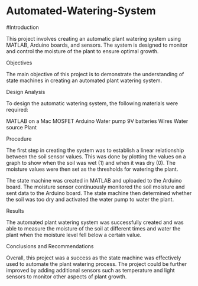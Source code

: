 # Automated-Watering-System


#Introduction

This project involves creating an automatic plant watering system using MATLAB, Arduino boards, and sensors. The system is designed to monitor and control the moisture of the plant to ensure optimal growth.

Objectives

The main objective of this project is to demonstrate the understanding of state machines in creating an automated plant watering system.

Design Analysis

To design the automatic watering system, the following materials were required:

MATLAB on a Mac
MOSFET
Arduino
Water pump
9V batteries
Wires
Water source
Plant

Procedure

The first step in creating the system was to establish a linear relationship between the soil sensor values. This was done by plotting the values on a graph to show when the soil was wet (1) and when it was dry (0). The moisture values were then set as the thresholds for watering the plant.

The state machine was created in MATLAB and uploaded to the Arduino board. The moisture sensor continuously monitored the soil moisture and sent data to the Arduino board. The state machine then determined whether the soil was too dry and activated the water pump to water the plant.

Results

The automated plant watering system was successfully created and was able to measure the moisture of the soil at different times and water the plant when the moisture level fell below a certain value.

Conclusions and Recommendations

Overall, this project was a success as the state machine was effectively used to automate the plant watering process. The project could be further improved by adding additional sensors such as temperature and light sensors to monitor other aspects of plant growth.




